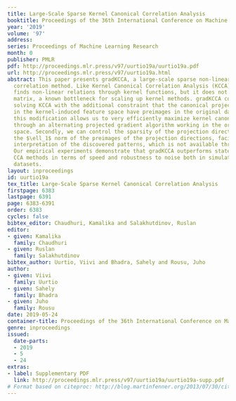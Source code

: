 ```yaml
---
title: Large-Scale Sparse Kernel Canonical Correlation Analysis
booktitle: Proceedings of the 36th International Conference on Machine Learning
year: '2019'
volume: '97'
address: 
series: Proceedings of Machine Learning Research
month: 0
publisher: PMLR
pdf: http://proceedings.mlr.press/v97/uurtio19a/uurtio19a.pdf
url: http://proceedings.mlr.press/v97/uurtio19a.html
abstract: This paper presents gradKCCA, a large-scale sparse non-linear canonical
  correlation method. Like Kernel Canonical Correlation Analysis (KCCA), our method
  finds non-linear relations through kernel functions, but it does not rely on a kernel
  matrix, a known bottleneck for scaling up kernel methods. gradKCCA corresponds to
  solving KCCA with the additional constraint that the canonical projection directions
  in the kernel-induced feature space have preimages in the original data space. Firstly,
  this modification allows us to very efficiently maximize kernel canonical correlation
  through an alternating projected gradient algorithm working in the original data
  space. Secondly, we can control the sparsity of the projection directions by constraining
  the $\ell_1$ norm of the preimages of the projection directions, facilitating the
  interpretation of the discovered patterns, which is not available through KCCA.
  Our empirical experiments demonstrate that gradKCCA outperforms state-of-the-art
  CCA methods in terms of speed and robustness to noise both in simulated and real-world
  datasets.
layout: inproceedings
id: uurtio19a
tex_title: Large-Scale Sparse Kernel Canonical Correlation Analysis
firstpage: 6383
lastpage: 6391
page: 6383-6391
order: 6383
cycles: false
bibtex_editor: Chaudhuri, Kamalika and Salakhutdinov, Ruslan
editor:
- given: Kamalika
  family: Chaudhuri
- given: Ruslan
  family: Salakhutdinov
bibtex_author: Uurtio, Viivi and Bhadra, Sahely and Rousu, Juho
author:
- given: Viivi
  family: Uurtio
- given: Sahely
  family: Bhadra
- given: Juho
  family: Rousu
date: 2019-05-24
container-title: Proceedings of the 36th International Conference on Machine Learning
genre: inproceedings
issued:
  date-parts:
  - 2019
  - 5
  - 24
extras:
- label: Supplementary PDF
  link: http://proceedings.mlr.press/v97/uurtio19a/uurtio19a-supp.pdf
# Format based on citeproc: http://blog.martinfenner.org/2013/07/30/citeproc-yaml-for-bibliographies/
---
```

